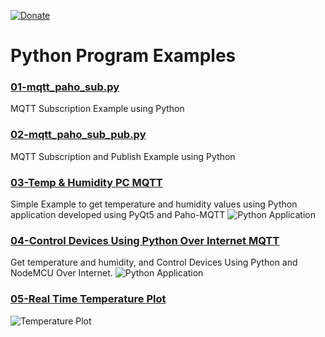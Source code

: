 [![Donate](https://img.shields.io/badge/Donate-PayPal-green.svg)](https://www.paypal.me/embeddedlab)

# Python Program Examples

### [01-mqtt_paho_sub.py](https://embeddedlaboratory.blogspot.com/2018/01/getting-started-with-mqtt-using.html)
MQTT Subscription Example using Python
### [02-mqtt_paho_sub_pub.py](https://embeddedlaboratory.blogspot.com/2018/01/getting-started-with-mqtt-using.html)
MQTT Subscription and Publish Example using Python
### [03-Temp & Humidity PC MQTT](https://embeddedlaboratory.blogspot.com/2018/02/get-temperature-humidity-data-on-pc.html)
Simple Example to get temperature and humidity values using Python application developed using PyQt5 and Paho-MQTT
![Python Application](https://2.bp.blogspot.com/-rO_jLEm2hHA/WndOoDKl6FI/AAAAAAAAAts/OlnmsChdndodh8-Kuj-wJKURMs7PngGMACLcBGAs/s1600/PC%2BGUI.png)
### [04-Control Devices Using Python Over Internet MQTT](https://embeddedlaboratory.blogspot.com/2018/03/control-devices-using-python-and.html)
Get temperature and humidity, and Control Devices Using Python and NodeMCU Over Internet.
![Python Application](https://4.bp.blogspot.com/-3E40hZ8lQuc/Wpv7Ly1ryzI/AAAAAAAAA2c/-_Mwu1eWn6A3w28ALEj2X2JTqZnKdv2dwCLcBGAs/s1600/Python%2BApplication.PNG)
### [05-Real Time Temperature Plot](https://embeddedlaboratory.blogspot.com/2017/03/real-time-temperature-monitoring-using.html)
![Temperature Plot](https://4.bp.blogspot.com/-Q67FzZ-YVdA/WM5zKR6IODI/AAAAAAAAAfE/WwwaRHzImrU_yptZ_XibV2qhpEA1Qq5UgCLcB/s1600/PythonPlot.png)
